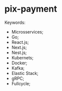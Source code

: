 # pix-payment

Keywords:
- Microsservices;
- Go;
- React.js;
- Next.js;
- Nest.js;
- Kubernets;
- Docker;
- Kafka;
- Elastic Stack;
- gRPC;
- Fullcycle;
